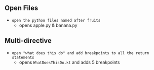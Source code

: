 ## Open Files

- `open the python files named after fruits`
  - opens apple.py & banana.py 

## Multi-directive

- `open "what does this do" and add breakpoints to all the return statements`
  - opens `WhatDoesThisDo.kt` and adds 5 breakpoints
